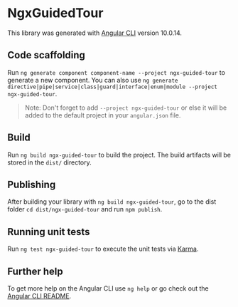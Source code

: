 # NgxGuidedTour

This library was generated with [Angular CLI](https://github.com/angular/angular-cli) version 10.0.14.

## Code scaffolding

Run `ng generate component component-name --project ngx-guided-tour` to generate a new component. You can also use `ng generate directive|pipe|service|class|guard|interface|enum|module --project ngx-guided-tour`.
> Note: Don't forget to add `--project ngx-guided-tour` or else it will be added to the default project in your `angular.json` file. 

## Build

Run `ng build ngx-guided-tour` to build the project. The build artifacts will be stored in the `dist/` directory.

## Publishing

After building your library with `ng build ngx-guided-tour`, go to the dist folder `cd dist/ngx-guided-tour` and run `npm publish`.

## Running unit tests

Run `ng test ngx-guided-tour` to execute the unit tests via [Karma](https://karma-runner.github.io).

## Further help

To get more help on the Angular CLI use `ng help` or go check out the [Angular CLI README](https://github.com/angular/angular-cli/blob/master/README.md).
